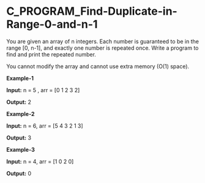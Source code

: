 # C_PROGRAM_Find-Duplicate-in-Range-0-and-n-1

You are given an array of n integers. Each number is guaranteed to be in the range [0, n-1], and exactly one number is repeated once. Write a program to find and print the repeated number.

You cannot modify the array and cannot use extra memory (O(1) space).


**Example-1**

**Input:** n = 5 , arr = [0 1 2 3 2]

**Output:** 2

**Example-2**

**Input:** n = 6, arr = [5 4 3 2 1 3]

**Output:** 3
 
**Example-3**

**Input:** n = 4, arr = [1 0 2 0]

**Output:** 0

